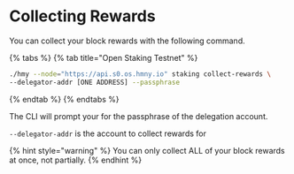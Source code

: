 # Collecting Rewards

You can collect your block rewards with the following command.

{% tabs %}
{% tab title="Open Staking Testnet" %}
```bash
./hmy --node="https://api.s0.os.hmny.io" staking collect-rewards \
--delegator-addr [ONE ADDRESS] --passphrase
```
{% endtab %}
{% endtabs %}

The CLI will prompt your for the passphrase of the delegation account.

`--delegator-addr` is the account to collect rewards for

{% hint style="warning" %}
You can only collect ALL of your block rewards at once, not partially.
{% endhint %}

